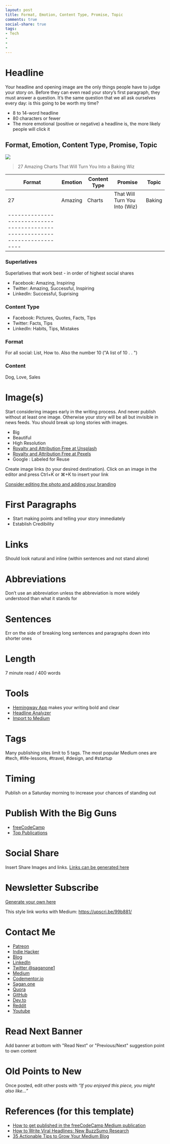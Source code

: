 ```yaml
---
layout: post
title: Format, Emotion, Content Type, Promise, Topic
comments: true
social-share: true
tags:
- Tech
-
-
-
---
```

# Headline
Your headline and opening image are the only things people have to judge your story on. Before they can even read your story’s first paragraph, they must answer a question. It’s the same question that we all ask ourselves every day: is this going to be worth my time?

* 8 to 14-word headline
* 80 characters or fewer
* The more emotional (positive or negative) a headline is, the more likely people will click it

## Format, Emotion, Content Type, Promise, Topic
![](https://d380wq8lfryn3c.cloudfront.net/wp-content/uploads/2016/03/26132124/viral-headline-format.png)

>27 Amazing Charts That Will Turn You Into a Baking Wiz

| Format | Emotion | Content Type | Promise                       | Topic  |
|--------|---------|--------------|-------------------------------|--------|
| 27     | Amazing | Charts       | That Will Turn You Into (Wiz) | Baking |
|--------------------------------------------------------------------------|

### Superlatives
Superlatives that work best - in order of highest social shares

* Facebook: Amazing, Inspiring
* Twitter: Amazing, Successful, Inspiring
* LinkedIn: Successful, Suprising

### Content Type

* Facebook: Pictures, Quotes, Facts, Tips
* Twitter: Facts, Tips
* LinkedIn: Habits, Tips, Mistakes

### Format
For all social: List, How to.  Also the number 10 ("A list of 10 . . ")

### Content
Dog, Love, Sales

# Image(s)
Start considering images early in the writing process. And never publish without at least one image. Otherwise your story will be all but invisible in news feeds. You should break up long stories with images.

* Big
* Beautiful
* High Resolution
* [Royalty and Attribution Free at Unsplash](https://unsplash.com/)
* [Royalty and Attribution Free at Pexels](https://www.pexels.com/)
* Google : Labeled for Reuse

Create image links (to your desired destination).  Click on an image in the editor and press Ctrl+K or ⌘+K to insert your link

[Consider editing the photo and adding your branding](https://medium.com/swlh/35-actionable-tips-to-grow-your-medium-blog-4e4017b89905)

# First Paragraphs
* Start making points and telling your story immediately
* Establish Credibility

# Links
Should look natural and inline (within sentences and not stand alone)

# Abbreviations
Don’t use an abbreviation unless the abbreviation is more widely understood than what it stands for

# Sentences
Err on the side of breaking long sentences and paragraphs down into shorter ones

# Length

7 minute read / 400 words

# Tools
* [Hemingway App](http://www.hemingwayapp.com/) makes your writing bold and clear
* [Headline Analyzer](https://coschedule.com/headline-analyzer)
* [Import to Medium](https://medium.com/p/import)

# Tags

Many publishing sites limit to 5 tags. The most popular Medium ones are #tech, #life-lessons, #travel, #design, and #startup

# Timing

Publish on a Saturday morning to increase your chances of standing out

# Publish With the Big Guns
* [freeCodeCamp](http://bit.ly/how-to-submit)
* [Top Publications](https://toppub.xyz/)

# Social Share

Insert Share Images and links.  [Links can be generated here](http://www.sharelinkgenerator.com/)

# Newsletter Subscribe
[Generate your own here](https://upscri.be/)

This style link works with Medium: https://upscri.be/99b881/

# Contact Me
* [Patreon](https://www.patreon.com/saganone)
* [Indie Hacker](https://www.indiehackers.com/bbookman)
* [Blog](http://bbookman.github.io)
* [LinkedIn](http://linkedin.com/in/brucebookman)
* [Twitter @saganone1](https://twitter.com/saganone1)
* [Medium](https://medium.com/adventures-in-ios-mobile-app-development)
* [Codementor.io](https://www.codementor.io/bbookman)
* [Sagan.one](http://sagan.one)
* [Quora](https://saganone.quora.com/)
* [GitHub](https://github.com/bbookman)
* [Dev.to](https://dev.to/bbookman)
* [Reddit](https://www.reddit.com/user/Bbookman)
* [Youtube](https://www.youtube.com/channel/UCERHLEbt6fipRMiPRR4u3SQ)

# Read Next Banner

Add banner at bottom with "Read Next" or "Previous/Next" suggestion point to own content

# Old Points to New

Once posted, edit other posts with _“If you enjoyed this piece, you might also like…”_

# References (for this template)
* [How to get published in the freeCodeCamp Medium publication](https://medium.freecodecamp.org/how-to-get-published-in-the-freecodecamp-medium-publication-9b342a22400e)
* [How to Write Viral Headlines: New BuzzSumo Research](https://buzzsumo.com/blog/5-ways-create-amazing-viral-headlines/#gs.5AK_Nuo)
* [35 Actionable Tips to Grow Your Medium Blog](https://medium.com/swlh/35-actionable-tips-to-grow-your-medium-blog-4e4017b89905)
